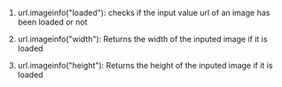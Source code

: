 1. url.imageinfo("loaded"): checks if the input value url of an image has been loaded or not

2. url.imageinfo("width"): Returns the width of the inputed image if it is loaded

3. url.imageinfo("height"): Returns the height of the inputed image if it is loaded
